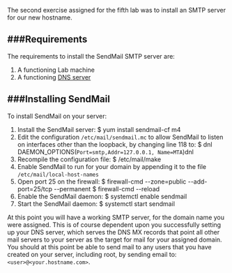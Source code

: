 The second exercise assigned for the fifth lab was to install an SMTP server for our new hostname.

###Requirements
------------------------

The requirements to install the SendMail SMTP server are:
1. A functioning Lab machine
2. A functioning [DNS server](dns_server.html)

###Installing SendMail
----------------

To install SendMail on your server:

1. Install the SendMail server:
		$ yum install sendmail-cf m4
2. Edit the configuration `/etc/mail/sendmail.mc` to allow SendMail to listen on interfaces other than the loopback, by changing line 118 to:
		$ dnl DAEMON_OPTIONS(`Port=smtp,Addr=127.0.0.1, Name=MTA`)dnl
3. Recompile the configuration file:
		$ /etc/mail/make
4. Enable SendMail to run for your domain by appending it to the file `/etc/mail/local-host-names`
5. Open port 25 on the firewall:
		$ firewall-cmd --zone=public --add-port=25/tcp --permanent
		$ firewall-cmd --reload
6. Enable the SendMail daemon:
		$ systemctl enable sendmail
7. Start the SendMail daemon:
		$ systemctl start sendmail

At this point you will have a working SMTP server, for the domain name you were assigned. This is of course dependent upon you successfully setting up your DNS server, which serves the DNS MX records that point all other mail servers to your server as the target for mail for your assigned domain. You should at this point be able to send mail to any users that you have created on your server, including root, by sending email to: `<user>@<your.hostname.com>`.
